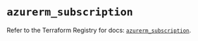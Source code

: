 # `azurerm_subscription`

Refer to the Terraform Registry for docs: [`azurerm_subscription`](https://registry.terraform.io/providers/hashicorp/azurerm/4.34.0/docs/resources/subscription).
